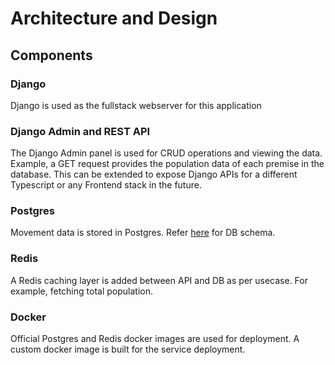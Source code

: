 # Architecture and Design #

## Components ##
### Django ###
Django is used as the fullstack webserver for this application
### Django Admin and REST API ###
The Django Admin panel is used for CRUD operations and viewing the data. 
Example, a GET request provides the population data of each premise in the database. 
This can be extended to expose Django APIs for a different Typescript or any Frontend stack in the future.
### Postgres ###
Movement data is stored in Postgres. Refer [here](./swinemovement/models/README.md) for DB schema.
### Redis ###
A Redis caching layer is added between API and DB as per usecase. For example, fetching total population.
### Docker ###
Official Postgres and Redis docker images are used for deployment.
A custom docker image is built for the service deployment.
